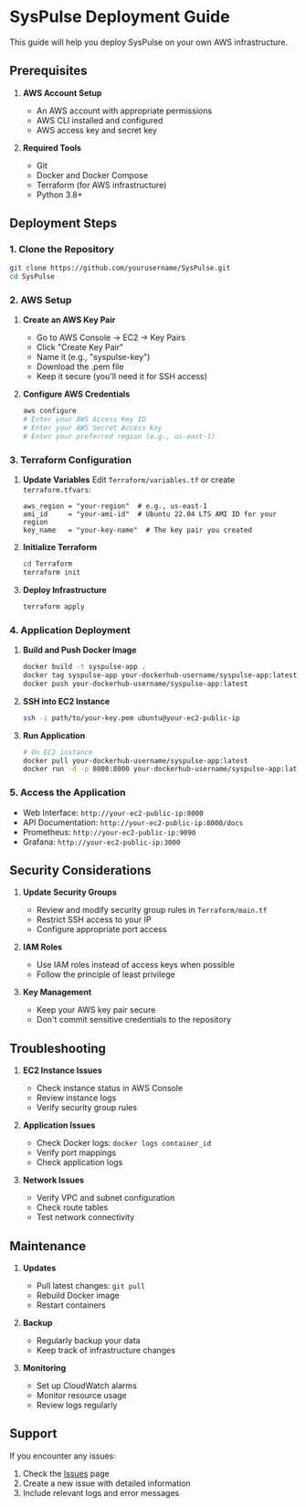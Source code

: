 # SysPulse Deployment Guide

This guide will help you deploy SysPulse on your own AWS infrastructure.

## Prerequisites

1. **AWS Account Setup**
   - An AWS account with appropriate permissions
   - AWS CLI installed and configured
   - AWS access key and secret key

2. **Required Tools**
   - Git
   - Docker and Docker Compose
   - Terraform (for AWS infrastructure)
   - Python 3.8+

## Deployment Steps

### 1. Clone the Repository
```bash
git clone https://github.com/yourusername/SysPulse.git
cd SysPulse
```

### 2. AWS Setup

1. **Create an AWS Key Pair**
   - Go to AWS Console → EC2 → Key Pairs
   - Click "Create Key Pair"
   - Name it (e.g., "syspulse-key")
   - Download the .pem file
   - Keep it secure (you'll need it for SSH access)

2. **Configure AWS Credentials**
   ```bash
   aws configure
   # Enter your AWS Access Key ID
   # Enter your AWS Secret Access Key
   # Enter your preferred region (e.g., us-east-1)
   ```

### 3. Terraform Configuration

1. **Update Variables**
   Edit `Terraform/variables.tf` or create `terraform.tfvars`:
   ```hcl
   aws_region = "your-region"  # e.g., us-east-1
   ami_id     = "your-ami-id"  # Ubuntu 22.04 LTS AMI ID for your region
   key_name   = "your-key-name"  # The key pair you created
   ```

2. **Initialize Terraform**
   ```bash
   cd Terraform
   terraform init
   ```

3. **Deploy Infrastructure**
   ```bash
   terraform apply
   ```

### 4. Application Deployment

1. **Build and Push Docker Image**
   ```bash
   docker build -t syspulse-app .
   docker tag syspulse-app your-dockerhub-username/syspulse-app:latest
   docker push your-dockerhub-username/syspulse-app:latest
   ```

2. **SSH into EC2 Instance**
   ```bash
   ssh -i path/to/your-key.pem ubuntu@your-ec2-public-ip
   ```

3. **Run Application**
   ```bash
   # On EC2 instance
   docker pull your-dockerhub-username/syspulse-app:latest
   docker run -d -p 8000:8000 your-dockerhub-username/syspulse-app:latest
   ```

### 5. Access the Application

- Web Interface: `http://your-ec2-public-ip:8000`
- API Documentation: `http://your-ec2-public-ip:8000/docs`
- Prometheus: `http://your-ec2-public-ip:9090`
- Grafana: `http://your-ec2-public-ip:3000`

## Security Considerations

1. **Update Security Groups**
   - Review and modify security group rules in `Terraform/main.tf`
   - Restrict SSH access to your IP
   - Configure appropriate port access

2. **IAM Roles**
   - Use IAM roles instead of access keys when possible
   - Follow the principle of least privilege

3. **Key Management**
   - Keep your AWS key pair secure
   - Don't commit sensitive credentials to the repository

## Troubleshooting

1. **EC2 Instance Issues**
   - Check instance status in AWS Console
   - Review instance logs
   - Verify security group rules

2. **Application Issues**
   - Check Docker logs: `docker logs container_id`
   - Verify port mappings
   - Check application logs

3. **Network Issues**
   - Verify VPC and subnet configuration
   - Check route tables
   - Test network connectivity

## Maintenance

1. **Updates**
   - Pull latest changes: `git pull`
   - Rebuild Docker image
   - Restart containers

2. **Backup**
   - Regularly backup your data
   - Keep track of infrastructure changes

3. **Monitoring**
   - Set up CloudWatch alarms
   - Monitor resource usage
   - Review logs regularly

## Support

If you encounter any issues:
1. Check the [Issues](https://github.com/yourusername/SysPulse/issues) page
2. Create a new issue with detailed information
3. Include relevant logs and error messages 